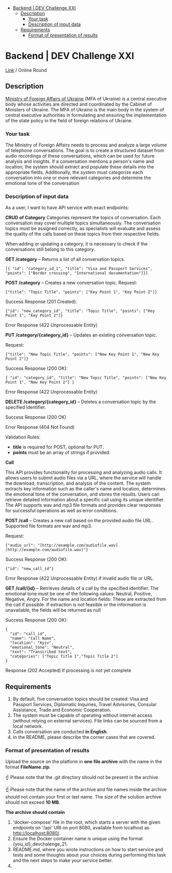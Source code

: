 - [Backend | DEV Challenge XXI](#backend--dev-challenge-xxi)
    - [Description](#description)
        - [Your task](#your-task)
        - [Description of input data](#description-of-input-data)
    - [Requirements](#requirements)
        - [Format of presentation of results](#format-of-presentation-of-results)

# Backend | DEV Challenge XXI

[Link](https://app.devchallenge.it/challenges/backend-dev-challenge-xxi)  / Online Round

## Description

[Ministry of Foreign Affairs of Ukraine](https://mfa.gov.ua/en)  (MFA of Ukraine) is a central executive body whose
activities are directed and coordinated by the Cabinet of Ministers of Ukraine. The MFA of Ukraine is the main body in
the system of central executive authorities in formulating and ensuring the implementation of the state policy in the
field of foreign relations of Ukraine.

### Your task

The Ministry of Foreign Affairs needs to process and analyze a large volume of telephone conversations. The goal is to
create a structured dataset from audio recordings of these conversations, which can be used for future analysis and
insights. If a conversation mentions a person's name and location, the system should extract and populate these details
into the appropriate fields. Additionally, the system must categorize each conversation into one or more relevant
categories and determine the emotional tone of the conversation

### Description of input data

As a user, I want to have API service with exact endpoints:

**CRUD of Category**
Categories represent the topics of conversation. Each conversation may cover multiple topics simultaneously. The
conversation topics must be assigned correctly, as specialists will evaluate and assess the quality of the calls based
on these topics from their respective fields.

When adding or updating a category, it is necessary to check if the conversations still belong to this category.

**GET /category**  – Returns a list of all conversation topics.

```
[{ "id": "category_id_1", "title": "Visa and Passport Services", "points": ["Border crossing", "International documentation"]}]
```

**POST /category**  – Creates a new conversation topic.
Request:

```
{"title": "Topic Title", "points": ["Key Point 1", "Key Point 2"]}
```

Success Response (201 Created):

```
{"id": "new_category_id", "title": "Topic Title", "points": ["Key Point 1", "Key Point 2"]}
```

Error Response (422 Unprocessable Entity)

**PUT /category/{category_id}**  – Updates an existing conversation topic.

Request:

```
{"title": "New Topic Title", "points": ["New Key Point 1", "New Key Point 2"]}
```

Success Response (200 OK):

```
{ "id": "category_id", "title": "New Topic Title", "points": ["New Key Point 1", "New Key Point 2"] }
```

Error Response (422 Unprocessable Entity)

**DELETE /category/{category_id}**  – Deletes a conversation topic by the specified identifier.

Success Response (200 OK)

Error Response (404 Not Found)

Validation Rules:

- **title**  is required for POST, optional for PUT.
- **points**  must be an array of strings if provided.

**Call**

This API provides functionality for processing and analyzing audio calls. It allows users to submit audio files via a
URL, where the service will handle the download, transcription, and analysis of the content. The system extracts key
information such as the caller's name and location, determines the emotional tone of the conversation, and stores the
results. Users can retrieve detailed information about a specific call using its unique identifier. The API supports wav
and mp3 file formats and provides clear responses for successful operations as well as error conditions.

**POST /call**  – Creates a new call based on the provided audio file URL. Supported file formats are wav and mp3.

Request:

```
{"audio_url": "[http://example.com/audiofile.wav](http://example.com/audiofile.wav)"}
```

Success Response (200 OK):

```
{"id": "new_call_id"}
```

Error Response (422 Unprocessable Entity) if invalid audio file or URL.

**GET /call/{id}**  – Retrieves details of a call by the specified identifier. The emotional tone must be one of the
following values: Neutral, Positive, Negative, Angry. For the name and location fields: These are extracted from the
call if possible. If extraction is not feasible or the information is unavailable, the fields will be returned as null

Success Response (200 OK):

```
{  
  "id": "call_id",  
  "name": "Call Name",  
  "location": "Kyiv",  
  "emotional_tone": "Neutral",  
  "text": "Transcribed text",  
  "categories": ["Topic Title 1","Topic Title 2"]
}
```

Response (202 Accepted) if processing is not yet complete

## Requirements

1. By default, five conversation topics should be created: Visa and Passport Services, Diplomatic Inquiries, Travel
   Advisories, Consular Assistance, Trade and Economic Cooperation.
2. The system must be capable of operating without internet access (without relying on external services). File links
   can be sourced from a local network.
3. Calls conversation are conducted  **in English**.
4. In the README, please describe the corner cases that are covered.

### Format of presentation of results

Upload the source on the platform in  **one file archive**  with the name in the format **FileName.zip**.

☝️ Please note that the .git directory should not be present in the archive.

☝️ Please note that the name of the archive and file names inside the archive should not contain your first or last
name. The size of the solution archive should not exceed  **10 MB**.

**The archive should contain**

1. 'docker-compose' file in the root, which starts a server with the given endpoints on '/api' URI on port 8080,
   available from localhost as [http://localhost:8080/](http://localhost:8080/).
2. Ensure the Docker container name is unique using the format {you_id}_devchalenge_21.
3. README.md, where you wrote instructions on how to start service and tests and some thoughts about your choices during
   performing this task and the next steps to make your service better.
4. 